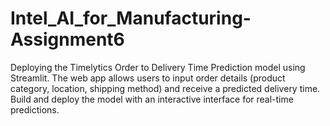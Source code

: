 # Intel_AI_for_Manufacturing-Assignment6
Deploying the Timelytics Order to Delivery Time Prediction model using Streamlit. The web app allows users to input order details (product category, location, shipping method) and receive a predicted delivery time. Build and deploy the model with an interactive interface for real-time predictions.
